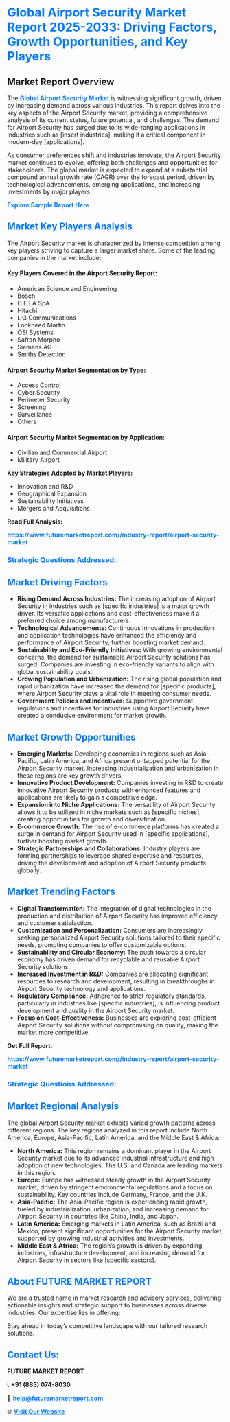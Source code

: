 <h1 style="color: #007BFF;">Global Airport Security Market Report 2025-2033: Driving Factors, Growth Opportunities, and Key Players</h1>

<section id="overview">
<h2>Market Report Overview</h2>
<p>The <a href="https://www.futuremarketreport.com//industry-report/airport-security-market" style="color: #007BFF; text-decoration: none;"><strong>Global Airport Security Market</strong></a> is witnessing significant growth, driven by increasing demand across various industries. This report delves into the key aspects of the Airport Security market, providing a comprehensive analysis of its current status, future potential, and challenges. The demand for Airport Security has surged due to its wide-ranging applications in industries such as [insert industries], making it a critical component in modern-day [applications].</p>
<p>As consumer preferences shift and industries innovate, the Airport Security market continues to evolve, offering both challenges and opportunities for stakeholders. The global market is expected to expand at a substantial compound annual growth rate (CAGR) over the forecast period, driven by technological advancements, emerging applications, and increasing investments by major players.</p>
</section>

<section id="overview">
<p><a href="https://www.futuremarketreport.com//request-sample/reportId=63122" style="color: #007BFF; text-decoration: none;"><strong>Explore Sample Report Here</strong></a></p>
</section>

<section id="key-players">
<h2 style="color: #007BFF;">Market Key Players Analysis</h2>
<p>The Airport Security market is characterized by intense competition among key players striving to capture a larger market share. Some of the leading companies in the market include:</p>
<h4>Key Players Covered in the Airport Security Report:</h4>
<ul><li>American Science and Engineering</li><li>Bosch</li><li>C.E.I.A SpA</li><li>Hitachi</li><li>L-3 Communications</li><li>Lockheed Martin</li><li>OSI Systems</li><li>Safran Morpho</li><li>Siemens AG</li><li>Smiths Detection</li></ul>
<h4>Airport Security Market Segmentation by Type:</h4>
<ul><li>Access Control</li><li>Cyber Security</li><li>Perimeter Security</li><li>Screening</li><li>Surveillance</li><li>Others</li></ul>

<h4>Airport Security Market Segmentation by Application:</h4>
<ul><li>Civilian and Commercial Airport</li><li>Military Airport</li></ul>
<p><strong>Key Strategies Adopted by Market Players:</strong></p>
<ul>
<li>Innovation and R&D</li>
<li>Geographical Expansion</li>
<li>Sustainability Initiatives</li>
<li>Mergers and Acquisitions</li>
</ul>
</section>

<section>
<p><strong>Read Full Analysis: </strong></p><a href="https://www.futuremarketreport.com//industry-report/airport-security-market" style="color: #007BFF; text-decoration: none;"><strong>https://www.futuremarketreport.com//industry-report/airport-security-market</strong></a>
<h3 style="color: #007BFF;">Strategic Questions Addressed:</h3>
</section>

<section id="driving-factors">
<h2 style="color: #007BFF;">Market Driving Factors</h2>
<ul>
<li><strong>Rising Demand Across Industries:</strong> The increasing adoption of Airport Security in industries such as [specific industries] is a major growth driver. Its versatile applications and cost-effectiveness make it a preferred choice among manufacturers.</li>
<li><strong>Technological Advancements:</strong> Continuous innovations in production and application technologies have enhanced the efficiency and performance of Airport Security, further boosting market demand.</li>
<li><strong>Sustainability and Eco-Friendly Initiatives:</strong> With growing environmental concerns, the demand for sustainable Airport Security solutions has surged. Companies are investing in eco-friendly variants to align with global sustainability goals.</li>
<li><strong>Growing Population and Urbanization:</strong> The rising global population and rapid urbanization have increased the demand for [specific products], where Airport Security plays a vital role in meeting consumer needs.</li>
<li><strong>Government Policies and Incentives:</strong> Supportive government regulations and incentives for industries using Airport Security have created a conducive environment for market growth.</li>
</ul>
</section>

<section id="growth-opportunities">
<h2 style="color: #007BFF;">Market Growth Opportunities</h2>
<ul>
<li><strong>Emerging Markets:</strong> Developing economies in regions such as Asia-Pacific, Latin America, and Africa present untapped potential for the Airport Security market. Increasing industrialization and urbanization in these regions are key growth drivers.</li>
<li><strong>Innovative Product Development:</strong> Companies investing in R&D to create innovative Airport Security products with enhanced features and applications are likely to gain a competitive edge.</li>
<li><strong>Expansion into Niche Applications:</strong> The versatility of Airport Security allows it to be utilized in niche markets such as [specific niches], creating opportunities for growth and diversification.</li>
<li><strong>E-commerce Growth:</strong> The rise of e-commerce platforms has created a surge in demand for Airport Security used in [specific applications], further boosting market growth.</li>
<li><strong>Strategic Partnerships and Collaborations:</strong> Industry players are forming partnerships to leverage shared expertise and resources, driving the development and adoption of Airport Security products globally.</li>
</ul>
</section>

<section id="trending-factors">
<h2 style="color: #007BFF;">Market Trending Factors</h2>
<ul>
<li><strong>Digital Transformation:</strong> The integration of digital technologies in the production and distribution of Airport Security has improved efficiency and customer satisfaction.</li>
<li><strong>Customization and Personalization:</strong> Consumers are increasingly seeking personalized Airport Security solutions tailored to their specific needs, prompting companies to offer customizable options.</li>
<li><strong>Sustainability and Circular Economy:</strong> The push towards a circular economy has driven demand for recyclable and reusable Airport Security solutions.</li>
<li><strong>Increased Investment in R&D:</strong> Companies are allocating significant resources to research and development, resulting in breakthroughs in Airport Security technology and applications.</li>
<li><strong>Regulatory Compliance:</strong> Adherence to strict regulatory standards, particularly in industries like [specific industries], is influencing product development and quality in the Airport Security market.</li>
<li><strong>Focus on Cost-Effectiveness:</strong> Businesses are exploring cost-efficient Airport Security solutions without compromising on quality, making the market more competitive.</li>
</ul>
</section>

<section>
<p><strong>Get Full Report: </strong></p><a href="https://www.futuremarketreport.com//industry-report/airport-security-market" style="color: #007BFF; text-decoration: none;"><strong>https://www.futuremarketreport.com//industry-report/airport-security-market</strong></a>
<h3 style="color: #007BFF;">Strategic Questions Addressed:</h3>
</section>


<section id="regional-analysis">
<h2 style="color: #007BFF;">Market Regional Analysis</h2>
<p>The global Airport Security market exhibits varied growth patterns across different regions. The key regions analyzed in this report include North America, Europe, Asia-Pacific, Latin America, and the Middle East & Africa:</p>
<ul>
<li><strong>North America:</strong> This region remains a dominant player in the Airport Security market due to its advanced industrial infrastructure and high adoption of new technologies. The U.S. and Canada are leading markets in this region.</li>
<li><strong>Europe:</strong> Europe has witnessed steady growth in the Airport Security market, driven by stringent environmental regulations and a focus on sustainability. Key countries include Germany, France, and the U.K.</li>
<li><strong>Asia-Pacific:</strong> The Asia-Pacific region is experiencing rapid growth, fueled by industrialization, urbanization, and increasing demand for Airport Security in countries like China, India, and Japan.</li>
<li><strong>Latin America:</strong> Emerging markets in Latin America, such as Brazil and Mexico, present significant opportunities for the Airport Security market, supported by growing industrial activities and investments.</li>
<li><strong>Middle East & Africa:</strong> The region’s growth is driven by expanding industries, infrastructure development, and increasing demand for Airport Security in sectors like [specific sectors].</li>
</ul>
</section>

<footer>
<h2 style="color: #007BFF;">About FUTURE MARKET REPORT</h2>
<p>We are a trusted name in market research and advisory services, delivering actionable insights and strategic support to businesses across diverse industries. Our expertise lies in offering:</p>

<p>Stay ahead in today’s competitive landscape with our tailored research solutions.</p>

<h2 style="color: #007BFF;">Contact Us:</h2>
<p><strong>FUTURE MARKET REPORT</strong></p>
<p>📞 <strong>+91 (883) 074-8030</strong></p>
<p>📧 <strong><a href="mailto:help@futuremarketreport.com" style="color: #007BFF;">help@futuremarketreport.com</a></strong></p>
<p>🌐 <strong><a href="https://www.futuremarketreport.com/" style="color: #007BFF;">Visit Our Website</a></strong></p>
</footer>
